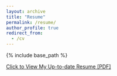 ```yaml
---
layout: archive
title: "Resume"
permalink: /resume/
author_profile: true
redirect_from:
  - /cv
---
```


{% include base_path %}

[Click to View My Up-to-date Resume [PDF]](http://tnybny.github.io/files/tiny_ramachandra_resume.pdf)

<!-- <embed src="http://tnybny.github.io/files/tiny_ramachandra_resume.pdf" width="650" height="1800" type='application/pdf'> -->
